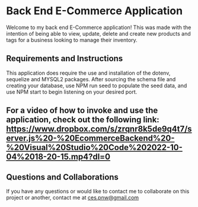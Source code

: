 # Back End E-Commerce Application

Welcome to my back end E-Commerce application! This was made with the intention of being able to view, update, delete and create new products and tags for a business looking to manage their inventory. 

## Requirements and Instructions

This application does require the use and installation of the dotenv, sequelize and MYSQL2 packages. After sourcing the schema file and creating your database, use NPM run seed to populate the seed data, and use NPM start to begin listening on your desired port. 

## For a video of how to invoke and use the application, check out the following link: https://www.dropbox.com/s/zrqnr8k5de9q4t7/server.js%20-%20EcommerceBackend%20-%20Visual%20Studio%20Code%202022-10-04%2018-20-15.mp4?dl=0

## Questions and Collaborations
If you have any questions or would like to contact me to collaborate on this project or another, contact me at ces.pnw@gmail.com
